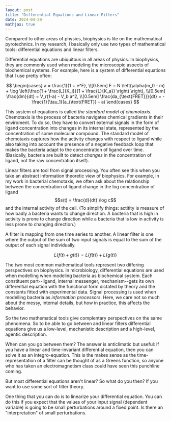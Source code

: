 ```yaml
---
layout: post
title: "Differential Equations and Linear Filters"
date: 2024-04-29
mathjax: true
---
```


Compared to other areas of physics, biophysics is lite on the mathematical pyrotechnics. In my research, I basically only use two types of mathematical tools: differential equations and linear filters.

Differential equations are ubiquitous in all areas of physics. In biophysics, they are commonly used when modeling the microscopic aspects of biochemical systems. For example, here is a system of differential equations that I use pretty often:

$$
\begin{cases}
a = \frac{1}{1 + e^F}, \\[0.5em]
F = N \left(\alpha(m_0 - m) + \log \left(\frac{1 + \frac{L}{K_i}}{1 + \frac{L}{K_a}} \right) \right), \\[0.5em]
\frac{dm}{dt} = V_r(1-a) - V_b a^2, \\[0.5em]
\frac{da_{\text{FRET}}}{dt} = -\frac{1}{\tau_1}(a_{\text{FRET}} - a)
\end{cases}
$$

This system of equations is called *the standard model of chemotaxis*. Chemotaxis is the process of bacteria navigates chemical gradients in their enviroment. To do so, they have to convert external signals in the form of ligand concentration into changes in its internal state, represented by the concentration of some molecular compound. The standard model of chemotaxis captures how the activity changes with respect to ligand while also taking into account the presence of a negative feedback loop that makes the bacteria adapt to the concentration of ligand over time. (Basically, bacteria are built to detect *changes* in the concentration of ligand, not the raw concentration itself).

Linear filters are tool from signal processing. You often see  this when you take an abstract information theoretic view of biophysics. For example, in my work in bacterial chemotaxis, we often ask about the relationship between the concentration of ligand change in the log concentration of ligand $$s(t) = \frac{d}{dt} \log c$$ and the internal activity of the cell. (To simplify things: actitity is measure of how badly a bacteria wants to change direction. A bacteria that is high in activity is prone to change direction while a bacteria that is low in activity is less prone to changing direction.) 

A filter is mapping from one time series to another. A linear filter is one where the output of the sum of two input signals is equal to the sum of the output of each signal individually.

$$ L\{f(t) + g(t)\} = L\{f(t)\} + L\{g(t)\} $$

The two most common mathematical tools represent two differing perspectives on biophysics. In microbiology, differential equations are used when modelling when modeling bacteria as biochemical system. Each constituent part--ligand, internal messenger, mechanism--gets its own differential equation with the functional form dictated by theory and the constants fitted with experimental data. Signal processing is used when modelling bacteria as *information processors*. Here, we care not so much about the messy, internal details, but how in practice, this affects the behavior.

So the two mathematical tools give complentary perspectives on the same phenomena. So to be able to go between  and linear filters differential equations give us a low-level, mechanistic description and a high-level, agentic description.

When can you go between them? The answer is anticlimatic but useful: if you have a linear and time-invariant differential equation, then you can solve it as an integro-equation. This is the makes sense as the time-representation of a filter can be thought of as a Greens function, so anyone who has taken an electromagnetism class could have seen this punchline coming.

But most differential equations aren't linear? So what do you then? If you want to use some sort of filter theory.

One thing that you can do is to linearize your differential equation. You can do this if you expect that the values of your input signal (dependent variable) is going to be small perturbations around a fixed point. Is there an "interpretation" of small perturbations.